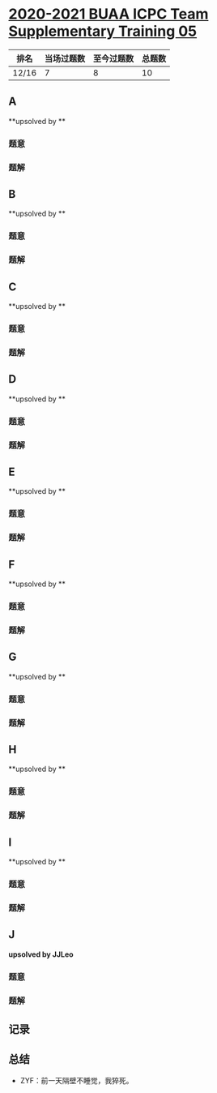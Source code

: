 # [2020-2021 BUAA ICPC Team Supplementary Training 05](https://codeforc.es/group/azDPdoF24f/contest/296662)

| 排名  | 当场过题数 | 至今过题数 | 总题数 |
| ----- | ---------- | ---------- | ------ |
| 12/16 | 7          | 8          | 10     |

## **A**

**upsolved by **

### 题意



### 题解



## **B**

**upsolved by **

### 题意



### 题解



## **C**

**upsolved by **

### 题意



### 题解



## **D**

**upsolved by **

### 题意



### 题解



## **E**

**upsolved by **

### 题意



### 题解



## **F**

**upsolved by **

### 题意



### 题解



## **G**

**upsolved by **

### 题意



### 题解



## **H**

**upsolved by **

### 题意



### 题解



## **I**

**upsolved by **

### 题意



### 题解



## **J**

**upsolved by JJLeo**

### 题意



### 题解



## **记录**



## **总结**

* ZYF：前一天隔壁不睡觉，我猝死。